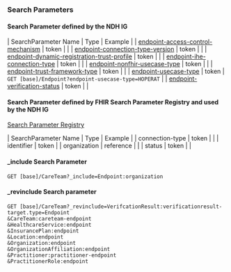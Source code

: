### Search Parameters
#### Search Parameter defined by the NDH IG
<style>
    th{border: solid 2px lightgrey;}
    td{border: solid 2px lightgrey;}
</style>

| SearchParameter Name | Type | Example |
| [endpoint-access-control-mechanism](SearchParameter-endpoint-access-control-mechanism.html) | token | |
| [endpoint-connection-type-version](SearchParameter-endpoint-connection-type-version.html) | token | |
| [endpoint-dynamic-registration-trust-profile](SearchParameter-endpoint-dynamic-registration-trust-profile.html) | token | |
| [endpoint-ihe-connection-type](SearchParameter-endpoint-ihe-connection-type.html) | token | |
| [endpoint-nonfhir-usecase-type](SearchParameter-endpoint-nonfhir-usecase-type.html) | token | |
| [endpoint-trust-framework-type](SearchParameter-endpoint-trust-framework-type.html) | token | |
| [endpoint-usecase-type](SearchParameter-endpoint-usecase-type.html) | token | `GET [base]/Endpoint?endpoint-usecase-type=HOPERAT` |
| [endpoint-verification-status](SearchParameter-endpoint-verification-status.html) | token | |

#### Search Parameter defined by FHIR Search Parameter Registry and used by the NDH IG 
[Search Parameter Registry](https://hl7.org/fhir/R4/searchparameter-registry.html)

<style>  
    th{border: solid 2px lightgrey;}
    td{border: solid 2px lightgrey;}
</style>

| SearchParameter Name | Type | Example |
| connection-type | token | |
| identifier | token |
| organization | reference | |
| status | token | |

#### _include Search Parameter
```
GET [base]/CareTeam?_include=Endpoint:organization

```
#### _revinclude Search parameter
```
GET [base]/CareTeam?_revinclude=VerifcationResult:verificationresult-target.type=Endpoint
&CareTeam:careteam-endpoint
&HealthcareService:endpoint
&InsurancePlan:endpoint
&Location:endpoint
&Organization:endpoint
&OrganizationAffiliation:endpoint
&Practitioner:practitioner-endpoint
&PractitionerRole:endpoint

```



